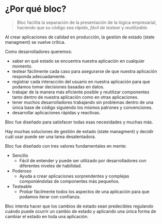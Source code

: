 # ¿Por qué bloc?

> Bloc facilita la separación de la presentación de la lógica empresarial, haciendo que su código sea _rápido_, _fácil de testear_ y _reutilizable_.

Al crear aplicaciones de calidad en producción, la gestión de estado (state managment) se vuelve crítica.

Como desarrolladores queremos:

- saber en qué estado se encuentra nuestra aplicación en cualquier momento.
- testear fácilmente cada caso para asegurarse de que nuestra aplicación responda adecuadamente.
- registrar cada interacción del usuario en nuestra aplicación para que podamos tomar decisiones basadas en datos.
- trabajar de la manera más eficiente posible y reutilizar componentes tanto dentro de nuestra aplicación como en otras aplicaciones.
- tener muchos desarrolladores trabajando sin problemas dentro de una única base de código siguiendo los mismos patrones y convenciones.
- desarrollar aplicaciones rápidas y reactivas.

Bloc fue diseñado para satisfacer todas esas necesidades y muchas más.

Hay muchas soluciones de gestión de estado (state managment) y decidir cuál usar puede ser una tarea desalentadora.

Bloc fue diseñado con tres valores fundamentales en mente:

- Sencillo
  - Fácil de entender y puede ser utilizado por desarrolladores con diferentes niveles de habilidad.
- Poderoso
  - Ayuda a crear aplicaciones sorprendentes y complejas componiéndolas de componentes más pequeños.
- Testeable
  - Probar fácilmente todos los aspectos de una aplicación para que podamos iterar con confianza.

Bloc intenta hacer que los cambios de estado sean predecibles regulando cuándo puede ocurrir un cambio de estado y aplicando una única forma de cambiar el estado en toda una aplicación.
